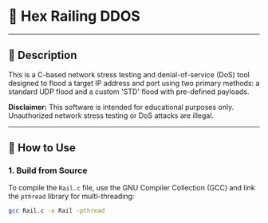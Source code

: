 # 🚂 Hex Railing DDOS

---

## 📝 Description

This is a C-based network stress testing and denial-of-service (DoS) tool designed to flood a target IP address and port using two primary methods: a standard UDP flood and a custom 'STD' flood with pre-defined payloads.

**Disclaimer:** This software is intended for educational purposes only. Unauthorized network stress testing or DoS attacks are illegal.

---

## 🚀 How to Use

### 1. Build from Source

To compile the `Rail.c` file, use the GNU Compiler Collection (GCC) and link the `pthread` library for multi-threading:

```bash
gcc Rail.c -o Rail -pthread
